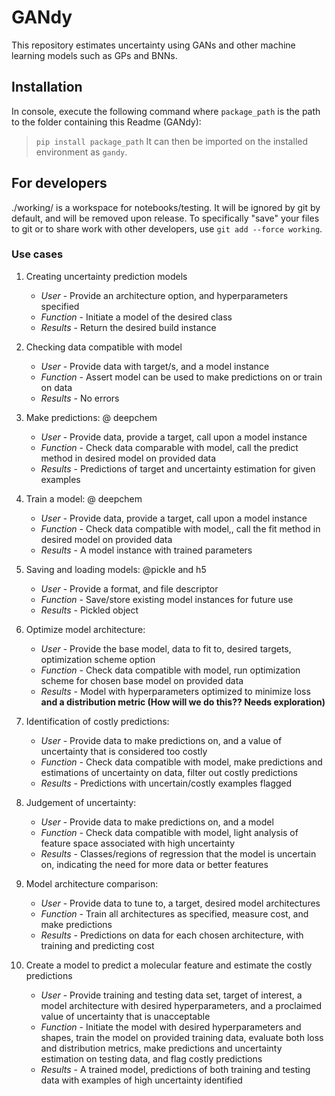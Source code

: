 # GANdy
This repository estimates uncertainty using GANs and other machine learning models such as  GPs and BNNs.

## Installation
In console, execute the following command where <code>package_path</code> is the path to the folder containing this Readme (GANdy):
> <code>pip install package_path</code>
It can then be imported on the installed environment as <code>gandy</code>.

## For developers
./working/ is a workspace for notebooks/testing. It will be ignored by git by default, and will be removed upon release. To specifically "save" your files to git or to share work with other developers, use <code>git add --force working</code>.


### Use cases
1. Creating uncertainty prediction models
	- *User* - Provide an architecture option, and hyperparameters specified
	- *Function* -  Initiate a model of the desired class
	- *Results* - Return the desired build instance
2. Checking data compatible with model
	- *User* - Provide data with target/s, and a model instance
	- *Function* - Assert model can be used to make predictions on or train on data
	- *Results* - No errors 
3. Make predictions: @ deepchem
	- *User* - Provide data, provide a target, call upon a model instance
	- *Function* - Check data comparable with model, call the predict method in desired model on provided data
	- *Results* - Predictions of target and uncertainty estimation for given examples

4. Train a model: @ deepchem
	- *User* - Provide data, provide a target, call upon a model instance
	- *Function* - Check data compatible with model,, call the fit method in desired model on provided data
	- *Results* - A model instance with trained parameters

5. Saving and loading models: @pickle and h5
	- *User* - Provide a format, and file descriptor
	- *Function* - Save/store existing model instances for future use
	- *Results* - Pickled object

6. Optimize model architecture:
	- *User* - Provide the base model, data to fit to, desired targets, optimization scheme option
	- *Function* - Check data compatible with model, run optimization scheme for chosen base model on provided data
	- *Results* - Model with hyperparameters optimized to minimize loss **and a distribution metric (How will we do this?? Needs exploration)**

7. Identification of costly predictions:
	- *User* - Provide data to make predictions on, and a value of uncertainty that is considered too costly
	- *Function* - Check data compatible with model, make predictions and estimations of uncertainty on data, filter out costly predictions
	- *Results* - Predictions with uncertain/costly examples flagged

8. Judgement of uncertainty:
	- *User* - Provide data to make predictions on, and a model
	- *Function* - Check data compatible with model, light analysis of feature space associated with high uncertainty
	- *Results* - Classes/regions of regression that the model is uncertain on, indicating the need for more data or better features

9. Model architecture comparison:
	- *User* - Provide data to tune to, a target, desired model architectures
	- *Function* - Train all architectures as specified, measure cost, and make predictions
	- *Results* - Predictions on data for each chosen architecture, with training and predicting cost
10. Create a model to predict a molecular feature and estimate the costly predictions
	- *User* - Provide training and testing data set, target of interest, a model architecture with desired hyperparameters, and a proclaimed value of uncertainty that is unacceptable
	- *Function* - Initiate the model with desired hyperparameters and shapes, train the model on provided training data, evaluate both loss and distribution metrics, make predictions and uncertainty estimation on testing data, and flag costly predictions
	- *Results* - A trained model, predictions of both training and testing data with examples of high uncertainty identified
